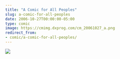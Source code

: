```yaml
---
title: "A Comic for All Peoples"
slug: a-comic-for-all-peoples
date: 2006-10-27T00:00:00-05:00
type: comic
image: https://cmimg.dxprog.com/cm_20061027_a.png
redirect_from:
- comic/a-comic-for-all-peoples/
---
```

[![](https://cmimg.dxprog.com/cm_20061027_a.png)](https://cmimg.dxprog.com/cm_20061027_a.png)


